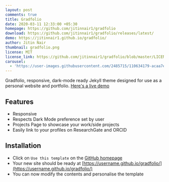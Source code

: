 ```yaml
---
layout: post
comments: true
title: Gradfolio
date: 2020-03-11 12:33:00 +05:30
homepage: https://github.com/jitinnair1/gradfolio
download: https://github.com/jitinnair1/gradfolio/releases/latest/
demo: https://jitinnair1.github.io/gradfolio/
author: Jitin Nair
thumbnail: gradfolio.png
license: MIT
license_link: https://github.com/jitinnair1/gradfolio/blob/master/LICENSE
carousel:
  - 'https://user-images.githubusercontent.com/2485715/110634179-acaa7e00-81cf-11eb-8846-062ecf961d1e.png'
---
```


Gradfolio, responsive, dark-mode ready Jekyll theme designed for use as a personal website and portfolio. [Here's a live demo](https://jitinnair1.github.io/gradfolio/)

## Features

* Responsive
* Respects Dark Mode preference set by user
* Projects Page to showcase your work/side projects
* Easily link to your profiles on ResearchGate and ORCID

## Installation

* Click on `Use this template` on the [GitHub homepage](https://github.com/jitinnair1/gradfolio)
* Your new site should be ready at [https://username.github.io/gradfolio/](https://username.github.io/gradfolio/)
* You can now modify the contents and personalise the template
